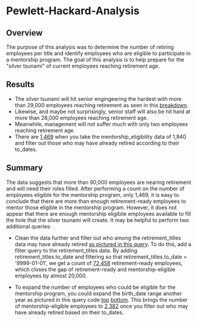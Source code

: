 # Pewlett-Hackard-Analysis
## Overview
The purpose of this analysis was to determine the number of retiring employees per title and identify employees who are eligible to participate in a mentorship program. The goal of this analysis is to help prepare for the "silver tsunami" of current employees reaching retirement age.

## Results
* The silver tsunami will hit senior engingeering the hardest with more than 29,000 employees reaching retirement as seen in this [breakdown](https://github.com/LaurenSonis/Pewlett-Hackard-Analysis/blob/main/2021-01-24%20(4).png).
* Likewise, and maybe not surprisingly, senior staff will also be hit hard at more than 28,000 employees reaching retirement age.
* Meanwhile, management will not suffer much with only two employees reaching retirement age.
* There are [1,469](https://github.com/LaurenSonis/Pewlett-Hackard-Analysis/blob/main/2021-01-24%20(4).png) when you take the mentorship_eligibility data of 1,940 and filter out those who may have already retired according to their to_dates.

## Summary
The data suggests that more than 90,000 employees are nearing retirement and will need their roles filled. After performing a count on the number of employees eligible for the mentorship program, only 1,469, it is easy to conclude that there are more than enough retirement-ready employees to mentor those eligible in the mentorship program. However, it does not appear that there are enough mentorship eligibile employees available to fill the hole that the silver tsunami will create. It may be helpful to perform two additional queries:
* Clean the data further and filter out who among the retirement_titles data may have already retired [as pictured in this query](https://github.com/LaurenSonis/Pewlett-Hackard-Analysis/blob/main/2021-01-24%20(9).png). To do this, add a filter query to the retirement_titles data. By adding retirement_titles.to_date and filtering so that retirement_titles.to_date = '9999-01-01', we get a count of [72,458](https://github.com/LaurenSonis/Pewlett-Hackard-Analysis/blob/main/2021-01-24%20(8).png) retirement-ready employees, which closes the gap of retirement-ready and mentorship-eligible employees by almost 20,000.

* To expand the number of employees who could be eligible for the mentorship program, you could expand the birth_date range another year as pictured in this query code [top]() [bottom](https://github.com/LaurenSonis/Pewlett-Hackard-Analysis/blob/main/2021-01-24%20(11).png). This brings the number of mentorship-eligible employees to [2,382]() once you filter out who may have already retired based on their to_dates.


